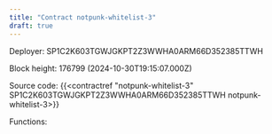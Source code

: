 ```yaml
---
title: "Contract notpunk-whitelist-3"
draft: true
---
```

Deployer: SP1C2K603TGWJGKPT2Z3WWHA0ARM66D352385TTWH


 



Block height: 176799 (2024-10-30T19:15:07.000Z)

Source code: {{<contractref "notpunk-whitelist-3" SP1C2K603TGWJGKPT2Z3WWHA0ARM66D352385TTWH notpunk-whitelist-3>}}

Functions:


